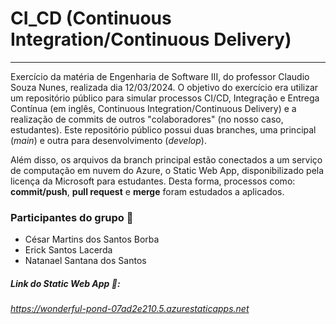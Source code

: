 # CI_CD (Continuous Integration/Continuous Delivery)

<hr>
<p>Exercício da matéria de Engenharia de Software III, do professor Claudio Souza Nunes, realizada dia 12/03/2024.
O objetivo do exercício era utilizar um repositório público para simular processos CI/CD, Integração e Entrega Contínua (em inglês, Continuous Integration/Continuous Delivery) e a realização de commits de outros "colaboradores" (no nosso caso, estudantes).
Este repositório público possui duas branches, uma principal (<em>main</em>) e outra para desenvolvimento (<em>develop</em>).</p>
<p>Além disso, os arquivos da branch principal estão conectados a um serviço de computação em nuvem do Azure, o Static Web App, disponibilizado pela licença da Microsoft
para estudantes. Desta forma, processos como: <strong>commit/push</strong>, <strong>pull request</strong> e <strong>merge</strong> foram estudados a aplicados.</p>

### Participantes do grupo 👥
- César Martins dos Santos Borba
- Erick Santos Lacerda
- Natanael Santana dos Santos

##### Link do <em>Static Web App<em/> 🛜:

https://wonderful-pond-07ad2e210.5.azurestaticapps.net

